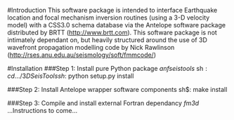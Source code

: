 #Introduction
This software package is intended to interface Earthquake location and 
focal mechanism inversion routines (using a 3-D velocity model) with a 
CSS3.0 schema database via the Antelope software package distributed by 
BRTT (http://www.brtt.com). This software package is not intimately 
dependant on, but heavily structured around the use of 3D wavefront 
propagation modelling code by Nick Rawlinson 
(http://rses.anu.edu.au/seismology/soft/fmmcode/)

#Installation
###Step 1: Install pure Python package *anfseistools*
sh$: cd .../3DSeisTools  
sh$: python setup.py install

###Step 2: Install Antelope wrapper software components
sh$: make install

###Step 3: Compile and install external Fortran dependancy *fm3d*
...Instructions to come...

